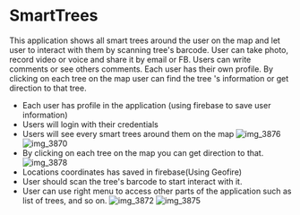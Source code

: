 # SmartTrees
This application shows all smart trees around the user on the map and let user to interact with them by scanning tree's barcode. User can take photo, record video or voice and share it by email or FB. Users can write comments or see others comments. Each user has their own profile. By clicking on each tree on the map user can find the tree 's information or get direction to that tree.


- Each user has profile in the application (using firebase to save user information)
- Users will login with their credentials
- Users will see every smart trees around them on the map
![img_3876](https://user-images.githubusercontent.com/21302849/36702925-11149898-1b0e-11e8-95d1-0c85e418a71d.PNG)
![img_3870](https://user-images.githubusercontent.com/21302849/36703032-a1c05ecc-1b0e-11e8-8710-bf6ada0dfd6d.PNG)
- By clicking on each tree on the map you can get direction to that.
![img_3878](https://user-images.githubusercontent.com/21302849/36703434-75e36054-1b10-11e8-8052-7e77715927b2.PNG)
- Locations coordinates has saved in firebase(Using Geofire)
- User should scan the tree's barcode to start interact with it.
- User can use right menu to access other parts of the application such as list of trees, and so on.
![img_3872](https://user-images.githubusercontent.com/21302849/36703157-2d1a019e-1b0f-11e8-931a-f2dbf312c398.PNG)
![img_3875](https://user-images.githubusercontent.com/21302849/36703166-3b6a8b2e-1b0f-11e8-8b00-2a648e5fc72b.PNG)
